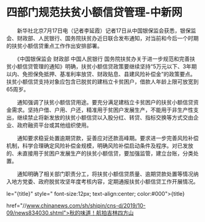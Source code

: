# 四部门规范扶贫小额信贷管理-中新网

　　新华社北京7月17日电（记者李延霞）记者17日从中国银保监会获悉，银保监会、财政部、人民银行、国务院扶贫办近日联合发布通知，对当前和今后一个时期的扶贫小额信贷重点工作作出安排部署。

　　《中国银保监会 财政部 中国人民银行 国务院扶贫办关于进一步规范和完善扶贫小额信贷管理的通知》明确，扶贫小额信贷政策要继续坚持“5万元以下、3年期以内、免担保免抵押、基准利率放贷、财政贴息、县建风险补偿金”的政策要点。扶贫小额信贷支持对象应包含已脱贫的建档立卡贫困户，借款人年龄上限可放宽到65周岁。

　　通知强调了扶贫小额信贷用途。要充分满足建档立卡贫困户的扶贫小额信贷资金需求。坚持户借、户用、户还，精准用于贫困户发展生产，不能用于非生产性支出，继续禁止将新发放的扶贫小额信贷以入股分红、转贷、指标交换等方式交由企业、政府融资平台或其他组织使用。

　　通知要求稳妥处置逾期贷款，妥善应对还款高峰期。要求进一步完善风险补偿机制，科学合理确定风险补偿金规模，明确风险补偿启动条件及程序。对已发放的、未直接用于贫困户发展生产的扶贫小额信贷，要加强监管，建立台账，分类处置。

　　通知明确了相关部门职责分工，将扶贫小额信贷质量、逾期贷款处置等情况纳入地方党委、政府脱贫攻坚年度考核内容，定期通报扶贫小额信贷工作开展情况。

le="{title}" style=" font-size:12px; text-align:center; color:#000">{title}

href="//www.chinanews.com/sh/shipin/cns-d/2019/10-09/news834030.shtml">秋的味道！航拍吉林四方山
